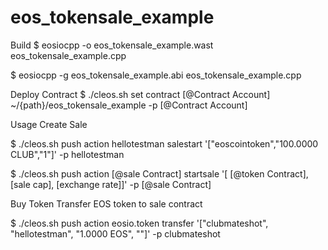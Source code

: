# eos_tokensale_example

Build
$ eosiocpp -o eos_tokensale_example.wast eos_tokensale_example.cpp

$ eosiocpp -g eos_tokensale_example.abi eos_tokensale_example.cpp

Deploy Contract
$ ./cleos.sh set contract [@Contract Account] ~/{path}/eos_tokensale_example -p [@Contract Account]


Usage
  Create Sale
  
$ ./cleos.sh push action hellotestman salestart '["eoscointoken","100.0000 CLUB","1"]' -p hellotestman

$ ./cleos.sh push action [@sale Contract] startsale '[ [@token Contract], [sale cap], [exchange rate]]' -p [@sale Contract]

  Buy Token
  Transfer EOS token to sale contract
  
$ ./cleos.sh push action eosio.token transfer '["clubmateshot", "hellotestman", "1.0000 EOS", ""]' -p clubmateshot


